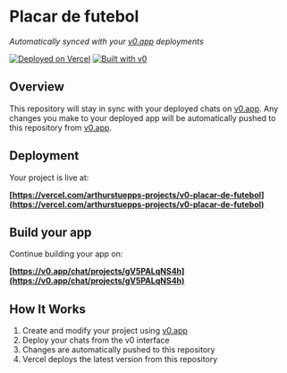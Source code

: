 # Placar de futebol

*Automatically synced with your [v0.app](https://v0.app) deployments*

[![Deployed on Vercel](https://img.shields.io/badge/Deployed%20on-Vercel-black?style=for-the-badge&logo=vercel)](https://vercel.com/arthurstuepps-projects/v0-placar-de-futebol)
[![Built with v0](https://img.shields.io/badge/Built%20with-v0.app-black?style=for-the-badge)](https://v0.app/chat/projects/gV5PALqNS4h)

## Overview

This repository will stay in sync with your deployed chats on [v0.app](https://v0.app).
Any changes you make to your deployed app will be automatically pushed to this repository from [v0.app](https://v0.app).

## Deployment

Your project is live at:

**[https://vercel.com/arthurstuepps-projects/v0-placar-de-futebol](https://vercel.com/arthurstuepps-projects/v0-placar-de-futebol)**

## Build your app

Continue building your app on:

**[https://v0.app/chat/projects/gV5PALqNS4h](https://v0.app/chat/projects/gV5PALqNS4h)**

## How It Works

1. Create and modify your project using [v0.app](https://v0.app)
2. Deploy your chats from the v0 interface
3. Changes are automatically pushed to this repository
4. Vercel deploys the latest version from this repository